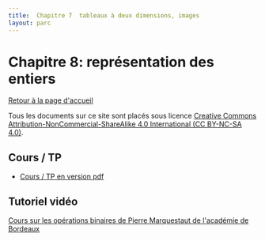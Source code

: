 ```yaml
---
title:  Chapitre 7  tableaux à deux dimensions, images
layout: parc
---
```




# Chapitre 8: représentation des entiers

[Retour à la page d'accueil](https://parc-nsi.github.io/premiere-nsi/index.html)

Tous les documents sur ce site sont   placés sous licence [Creative Commons Attribution-NonCommercial-ShareAlike 4.0 International (CC BY-NC-SA 4.0)](https://creativecommons.org/licenses/by-nc-sa/4.0/).

## Cours / TP

* [Cours / TP en version pdf](chapitre8/Cours_8_Rep_entiers.pdf)
  


## Tutoriel vidéo 

[Cours sur les opérations binaires de Pierre Marquestaut de l'académie de Bordeaux](https://peertube.lyceeconnecte.fr/videos/watch/b9913547-0bea-4d42-82ea-47598f2e74fd)
